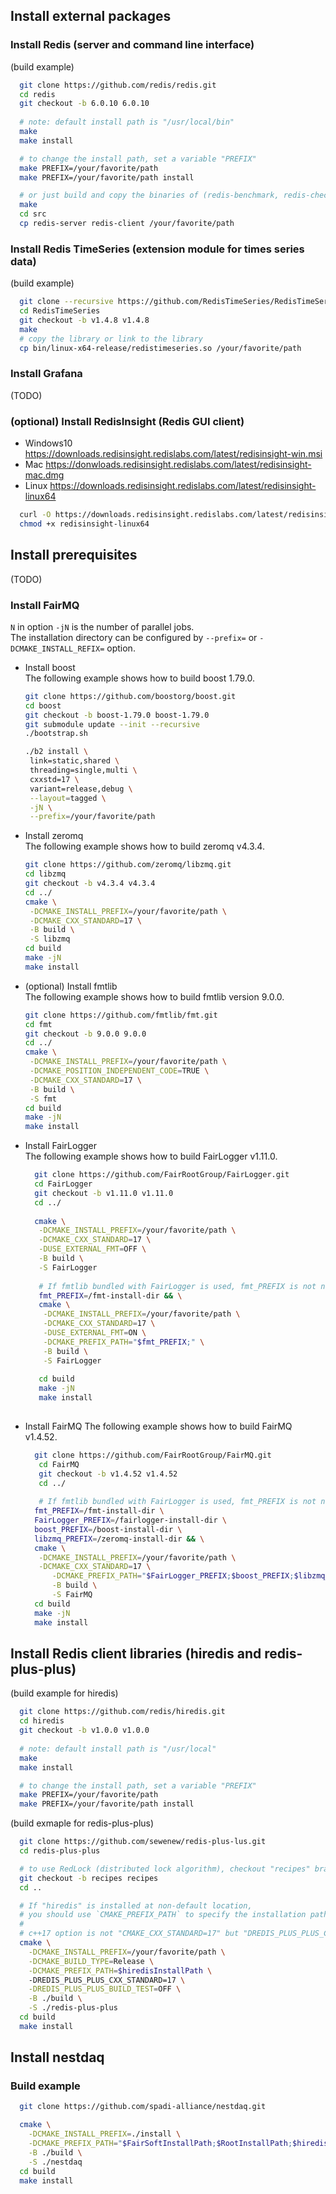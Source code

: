 ## Install external packages
### Install Redis (server and command line interface)
(build example)
```bash
  git clone https://github.com/redis/redis.git
  cd redis
  git checkout -b 6.0.10 6.0.10
  
  # note: default install path is "/usr/local/bin"
  make 
  make install

  # to change the install path, set a variable "PREFIX"
  make PREFIX=/your/favorite/path
  make PREFIX=/your/favorite/path install

  # or just build and copy the binaries of (redis-benchmark, redis-check-aof, redis-cli, redis-check-rdb, redis-sentinel, redis-server) 
  make
  cd src 
  cp redis-server redis-client /your/favorite/path
```

### Install Redis TimeSeries (extension module for times series data)
(build example)
```bash
  git clone --recursive https://github.com/RedisTimeSeries/RedisTimeSeries.git
  cd RedisTimeSeries
  git checkout -b v1.4.8 v1.4.8
  make
  # copy the library or link to the library
  cp bin/linux-x64-release/redistimeseries.so /your/favorite/path
```

### Install Grafana

(TODO)

### (optional) Install RedisInsight (Redis GUI client) 
- Windows10 https://downloads.redisinsight.redislabs.com/latest/redisinsight-win.msi
- Mac       https://donwloads.redisinsight.redislabs.com/latest/redisinsight-mac.dmg
- Linux     https://downloads.redisinsight.redislabs.com/latest/redisinsight-linux64
```bash
  curl -O https://downloads.redisinsight.redislabs.com/latest/redisinsight-linux64
  chmod +x redisinsight-linux64
```

## Install prerequisites

(TODO)
### Install FairMQ

  `N` in option `-jN` is the number of parallel jobs.  
   The installation directory can be configured by `--prefix=` or `-DCMAKE_INSTALL_REFIX=` option.  
- Install boost  
  The following example shows how to build boost 1.79.0.  
  ```bash
  git clone https://github.com/boostorg/boost.git
  cd boost
  git checkout -b boost-1.79.0 boost-1.79.0
  git submodule update --init --recursive
  ./bootstrap.sh 
  
  ./b2 install \
   link=static,shared \
   threading=single,multi \
   cxxstd=17 \
   variant=release,debug \
   --layout=tagged \
   -jN \
   --prefix=/your/favorite/path
  ```
- Install zeromq   
  The following example shows how to build zeromq v4.3.4.   
  ```bash
  git clone https://github.com/zeromq/libzmq.git
  cd libzmq
  git checkout -b v4.3.4 v4.3.4 
  cd ../
  cmake \
   -DCMAKE_INSTALL_PREFIX=/your/favorite/path \
   -DCMAKE_CXX_STANDARD=17 \
   -B build \
   -S libzmq
  cd build
  make -jN
  make install
  ```
- (optional) Install fmtlib  
  The following example shows how to build fmtlib version 9.0.0.   
  ```bash
  git clone https://github.com/fmtlib/fmt.git
  cd fmt
  git checkout -b 9.0.0 9.0.0
  cd ../
  cmake \
   -DCMAKE_INSTALL_PREFIX=/your/favorite/path \
   -DCMAKE_POSITION_INDEPENDENT_CODE=TRUE \
   -DCMAKE_CXX_STANDARD=17 \
   -B build \
   -S fmt
  cd build
  make -jN
  make install
  ```
- Install FairLogger  
  The following example shows how to build FairLogger v1.11.0. 
  ```bash
    git clone https://github.com/FairRootGroup/FairLogger.git
    cd FairLogger
    git checkout -b v1.11.0 v1.11.0
    cd ../
    
    cmake \
     -DCMAKE_INSTALL_PREFIX=/your/favorite/path \
     -DCMAKE_CXX_STANDARD=17 \
     -DUSE_EXTERNAL_FMT=OFF \
     -B build \
     -S FairLogger
    
     # If fmtlib bundled with FairLogger is used, fmt_PREFIX is not needed. 
     fmt_PREFIX=/fmt-install-dir && \
     cmake \
      -DCMAKE_INSTALL_PREFIX=/your/favorite/path \
      -DCMAKE_CXX_STANDARD=17 \
      -DUSE_EXTERNAL_FMT=ON \
      -DCMAKE_PREFIX_PATH="$fmt_PREFIX;" \
      -B build \
      -S FairLogger
     
     cd build
     make -jN
     make install
     
  ```
- Install FairMQ
  The following example shows how to build FairMQ v1.4.52. 
  ```bash
    git clone https://github.com/FairRootGroup/FairMQ.git
     cd FairMQ
     git checkout -b v1.4.52 v1.4.52
     cd ../
    
     # If fmtlib bundled with FairLogger is used, fmt_PREFIX is not needed. 
    fmt_PREFIX=/fmt-install-dir \
    FairLogger_PREFIX=/fairlogger-install-dir \
    boost_PREFIX=/boost-install-dir \
    libzmq_PREFIX=/zeromq-install-dir && \
    cmake \
     -DCMAKE_INSTALL_PREFIX=/your/favorite/path \
     -DCMAKE_CXX_STANDARD=17 \
    	-DCMAKE_PREFIX_PATH="$FairLogger_PREFIX;$boost_PREFIX;$libzmq_PREFIX;$fmt_PREFIX;" \
    	-B build \
    	-S FairMQ 
    cd build
    make -jN
    make install
  ```


## Install Redis client libraries (hiredis and redis-plus-plus)
(build example for hiredis)
```bash
  git clone https://github.com/redis/hiredis.git
  cd hiredis
  git checkout -b v1.0.0 v1.0.0
  
  # note: default install path is "/usr/local"
  make
  make install

  # to change the install path, set a variable "PREFIX"
  make PREFIX=/your/favorite/path
  make PREFIX=/your/favorite/path install
```

(build exmaple for redis-plus-plus)
```bash
  git clone https://github.com/sewenew/redis-plus-lus.git
  cd redis-plus-plus

  # to use RedLock (distributed lock algorithm), checkout "recipes" branch
  git checkout -b recipes recipes 
  cd ..

  # If "hiredis" is installed at non-default location, 
  # you should use `CMAKE_PREFIX_PATH` to specify the installation path of "hiredis".
  #
  # c++17 option is not "CMAKE_CXX_STANDARD=17" but "DREDIS_PLUS_PLUS_CXX_STANDARD=17". 
  cmake \
    -DCMAKE_INSTALL_PREFIX=/your/favorite/path \
    -DCMAKE_BUILD_TYPE=Release \
    -DCMAKE_PREFIX_PATH=$hiredisInstallPath \ 
    -DREDIS_PLUS_PLUS_CXX_STANDARD=17 \
    -DREDIS_PLUS_PLUS_BUILD_TEST=OFF \
    -B ./build \
    -S ./redis-plus-plus
  cd build
  make install
```

## Install nestdaq
### Build example
```bash
  git clone https://github.com/spadi-alliance/nestdaq.git

  cmake \
    -DCMAKE_INSTALL_PREFIX=./install \
    -DCMAKE_PREFIX_PATH="$FairSoftInstallPath;$RootInstallPath;$hiredisInstallPath;$redis_plus_plus_InstallPath" \
    -B ./build \
    -S ./nestdaq
  cd build
  make install
```

